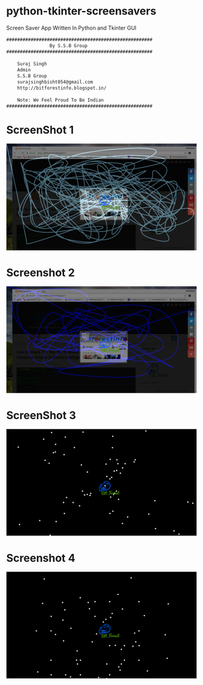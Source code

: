 # python-tkinter-screensavers
Screen Saver App Written In Python and Tkinter GUI
```
######################################################
                By S.S.B Group                          
######################################################

    Suraj Singh
    Admin
    S.S.B Group
    surajsinghbisht054@gmail.com
    http://bitforestinfo.blogspot.in/

    Note: We Feel Proud To Be Indian
######################################################
```

# ScreenShot 1

![Pipe Screenshot 1](scr/test.png?raw=true "Python-pipe_screensaver.py")

# Screenshot 2

![Pipe Screenshot 2](scr/test1.png?raw=true "Python-pipe_screensaver.py")

# ScreenShot 3

![Pipe Screenshot 3](scr/test_3.png?raw=true "Python-tkinter-star_screensaver.py")

# Screenshot 4

![Pipe Screenshot 4](scr/test_4.png?raw=true "Python-tkinter-star_screensaver.py")

